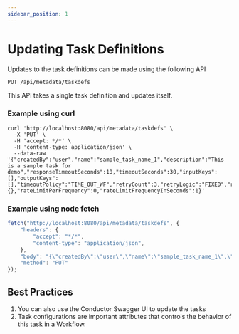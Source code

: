 ```yaml
---
sidebar_position: 1
---
```


# Updating Task Definitions

Updates to the task definitions can be made using the following API

```http request
PUT /api/metadata/taskdefs
```

This API takes a single task definition and updates itself. 


### Example using curl

```shell
curl 'http://localhost:8080/api/metadata/taskdefs' \
  -X 'PUT' \
  -H 'accept: */*' \
  -H 'content-type: application/json' \
  --data-raw '{"createdBy":"user","name":"sample_task_name_1","description":"This is a sample task for demo","responseTimeoutSeconds":10,"timeoutSeconds":30,"inputKeys":[],"outputKeys":[],"timeoutPolicy":"TIME_OUT_WF","retryCount":3,"retryLogic":"FIXED","retryDelaySeconds":5,"inputTemplate":{},"rateLimitPerFrequency":0,"rateLimitFrequencyInSeconds":1}'
```

### Example using node fetch

```javascript
fetch("http://localhost:8080/api/metadata/taskdefs", {
    "headers": {
        "accept": "*/*",
        "content-type": "application/json",
    },
    "body": "{\"createdBy\":\"user\",\"name\":\"sample_task_name_1\",\"description\":\"This is a sample task for demo\",\"responseTimeoutSeconds\":10,\"timeoutSeconds\":30,\"inputKeys\":[],\"outputKeys\":[],\"timeoutPolicy\":\"TIME_OUT_WF\",\"retryCount\":3,\"retryLogic\":\"FIXED\",\"retryDelaySeconds\":5,\"inputTemplate\":{},\"rateLimitPerFrequency\":0,\"rateLimitFrequencyInSeconds\":1}",
    "method": "PUT"
});
```
## Best Practices

1. You can also use the Conductor Swagger UI to update the tasks 
2. Task configurations are important attributes that controls the behavior of this task in a Workflow. 
